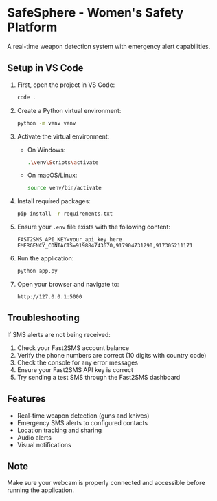 # SafeSphere - Women's Safety Platform

A real-time weapon detection system with emergency alert capabilities.

## Setup in VS Code

1. First, open the project in VS Code:
   ```bash
   code .
   ```

2. Create a Python virtual environment:
   ```bash
   python -m venv venv
   ```

3. Activate the virtual environment:
   - On Windows:
     ```bash
     .\venv\Scripts\activate
     ```
   - On macOS/Linux:
     ```bash
     source venv/bin/activate
     ```

4. Install required packages:
   ```bash
   pip install -r requirements.txt
   ```

5. Ensure your `.env` file exists with the following content:
   ```
   FAST2SMS_API_KEY=your_api_key_here
   EMERGENCY_CONTACTS=919884743670,917904731290,917305211171
   ```

6. Run the application:
   ```bash
   python app.py
   ```

7. Open your browser and navigate to:
   ```
   http://127.0.0.1:5000
   ```

## Troubleshooting

If SMS alerts are not being received:

1. Check your Fast2SMS account balance
2. Verify the phone numbers are correct (10 digits with country code)
3. Check the console for any error messages
4. Ensure your Fast2SMS API key is correct
5. Try sending a test SMS through the Fast2SMS dashboard

## Features

- Real-time weapon detection (guns and knives)
- Emergency SMS alerts to configured contacts
- Location tracking and sharing
- Audio alerts
- Visual notifications

## Note

Make sure your webcam is properly connected and accessible before running the application. 